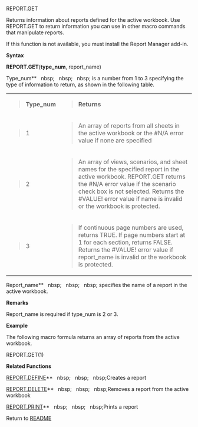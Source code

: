 REPORT.GET

Returns information about reports defined for the active workbook. Use
REPORT.GET to return information you can use in other macro commands
that manipulate reports.

If this function is not available, you must install the Report Manager
add-in.

**Syntax**

**REPORT.GET**(**type\_num**, report\_name)

Type\_num**&nbsp;&nbsp;&nbsp;nbsp;&nbsp;&nbsp;&nbsp;nbsp;&nbsp;&nbsp;&nbsp;nbsp;&nbsp;is a number from 1 to 3 specifying the
type of information to return, as shown in the following table.

<table>
<tbody>
<tr class="odd">
<td><blockquote>
<p><strong>Type_num</strong></p>
</blockquote></td>
<td><blockquote>
<p><strong>Returns</strong></p>
</blockquote></td>
</tr>
<tr class="even">
<td><blockquote>
<p>1</p>
</blockquote></td>
<td><blockquote>
<p>An array of reports from all sheets in the active workbook or the #N/A error value if none are specified</p>
</blockquote></td>
</tr>
<tr class="odd">
<td><blockquote>
<p>2</p>
</blockquote></td>
<td><blockquote>
<p>An array of views, scenarios, and sheet names for the specified report in the active workbook. REPORT.GET returns the #N/A error value if the scenario check box is not selected. Returns the #VALUE! error value if name is invalid or the workbook is protected.</p>
</blockquote></td>
</tr>
<tr class="even">
<td><blockquote>
<p>3</p>
</blockquote></td>
<td><blockquote>
<p>If continuous page numbers are used, returns TRUE. If page numbers start at 1 for each section, returns FALSE. Returns the #VALUE! error value if report_name is invalid or the workbook is protected.</p>
</blockquote></td>
</tr>
</tbody>
</table>

Report\_name**&nbsp;&nbsp;&nbsp;nbsp;&nbsp;&nbsp;&nbsp;nbsp;&nbsp;&nbsp;&nbsp;nbsp;&nbsp;specifies the name of a report in
the active workbook.

**Remarks**

Report\_name is required if type\_num is 2 or 3.

**Example**

The following macro formula returns an array of reports from the active
workbook.

REPORT.GET(1)

**Related Functions**

[REPORT.DEFINE](REPORT.DEFINE.md)**&nbsp;&nbsp;&nbsp;nbsp;&nbsp;&nbsp;&nbsp;nbsp;&nbsp;&nbsp;&nbsp;nbsp;Creates a report

[REPORT.DELETE](REPORT.DELETE.md)**&nbsp;&nbsp;&nbsp;nbsp;&nbsp;&nbsp;&nbsp;nbsp;&nbsp;&nbsp;&nbsp;nbsp;Removes a report from the active workbook

[REPORT.PRINT](REPORT.PRINT.md)**&nbsp;&nbsp;&nbsp;nbsp;&nbsp;&nbsp;&nbsp;nbsp;&nbsp;&nbsp;&nbsp;nbsp;Prints a report



Return to [README](README.md)

